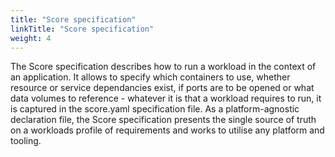 ```yaml
---
title: "Score specification"
linkTitle: "Score specification"
weight: 4
---
```


The Score specification describes how to run a workload in the context of an application. It allows to specify which containers to use, whether resource or service dependancies exist, if ports are to be opened or what data volumes to reference - whatever it is that a workload requires to run, it is captured in the score.yaml specification file. As a platform-agnostic declaration file, the Score specification presents the single source of truth on a workloads profile of requirements and works to utilise any platform and tooling.
